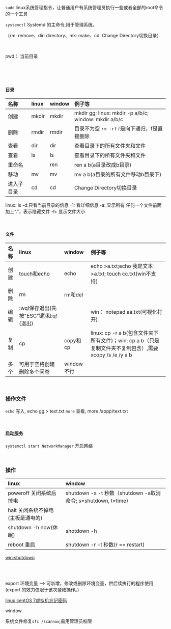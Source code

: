 ﻿ ``sudo`` linux系统管理指令，让普通用户有系统管理员执行一些或者全部的root命令的一个工具

 ``systemctl`` Systemd 的主命令,用于管理系统。

（rm: remove、dir: directory、mk: make、cd: Change Directory切换目录）

<br/>



pwd： 当前目录


<br/>
<br/>
<br/>

#### 目录

|名称|linux|window|例子等
|:--|:--|:--|:--|
|创建|mkdir|mkdir|mkdir gg; linux: mkdir -p a/b/c; window: mkdir a/b/c|
|删除|rmdir|rmdir|目录不为空 ``rm -rf`` r是向下递归，f是直接删除|
|查看|dir|dir|查看目录下的所有文件夹和文件|
|查看|ls|ls|查看目录下的所有文件夹和文件|
|重命名||ren|ren a b(a目录改成b目录)|
|移动|mv|mv|mv a b(a目录的所有文件移动b目录下)|
|进入子目录|cd|cd|Change Directory切换目录|



linux: ls 
 -d:只看当前目录的信息
 -1: 看详细信息
 -a: 显示所有 任何一个文件前面加上“.”，表示隐藏文件
 -h: 显示文件大小



<br/>

#### 文件

|名称|linux|window|例子等
|:--|:--|:--|:--|
|创建|touch和echo|echo|echo >a.txt;echo 我是文本>a.txt; touch cc.txt(win不支持) |
|删除|rm|rm和del||
|编辑|:wq!保存退出(先按"ESC"键)和:q!(退出)||win： notepad aa.txt(可视化打开)|
|复制|cp|copy和cp|linux: cp -r a b(包含文件夹下所有文件)；win: cp a b（只是复制文件夹不复制包含）,需要xcopy /s /e /y a b|
|多个|可用于空格创建删除多个问卷|window不行|

<br/>


### 操作文件 
``echo``  写入, echo gg > text.txt
``more``  查看, more /appp/text.txt


<br/>


#### 启动服务
``systemctl start NetworkManager`` 开启网络

<br/>

### 操作

|linux|window|
|:--|:--|
|poweroff 关闭系统后掉电|shutdown -s -t 秒数（shutdown -a取消命令; s=shutdown, t=time）|
|halt 关闭系统不掉电(主板是通电的)||
|shutdown -h now(休眠)|shotdown -h|
|reboot 重启|shutdown -r -t 秒数(r == restart)|


[win:shutdown](https://learn.microsoft.com/zh-cn/windows-server/administration/windows-commands/shutdown)







<br/><br/>




export 环境变量 --> 可新增，修改或删除环境变量，供后续执行的程序使用(export 的效力仅限于该次登陆操作。)






[linux centOS 7虚拟机忘记密码](https://blog.csdn.net/qq_40683456/article/details/109602912)












window

系统文件修复``sfc /scannow``,需用管理员权限

